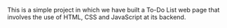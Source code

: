 This is a simple project in which we have built a To-Do List web page that involves the use of HTML, CSS and JavaScript at its backend.
